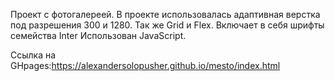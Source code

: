 Проект с фотогалереей.
В проекте использовалась адаптивная верстка под разрешения 300 и 1280. Так же Grid и Flex. Включает в себя шрифты семейства Inter Использован JavaScript.

Ссылка на GHpages:https://alexandersolopusher.github.io/mesto/index.html
